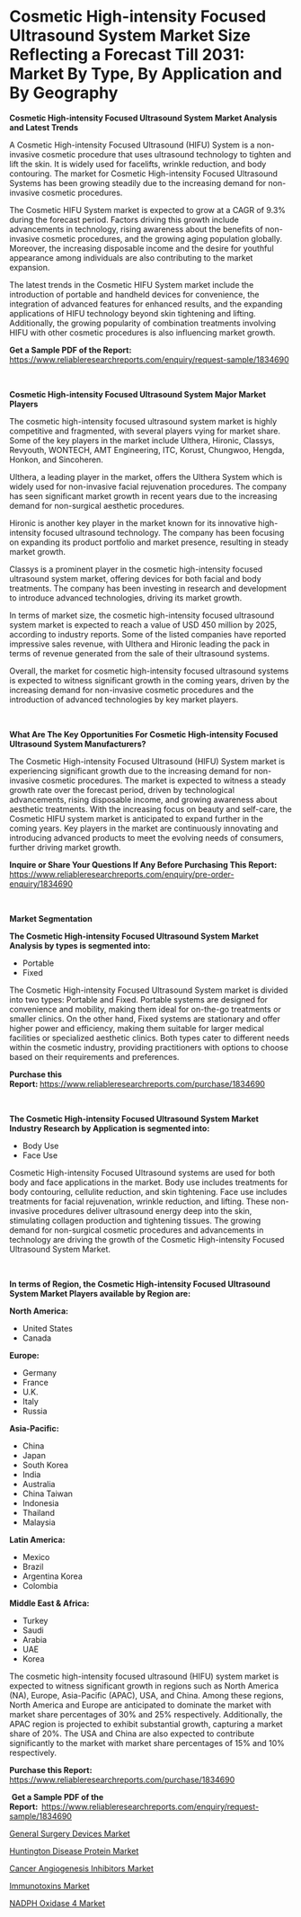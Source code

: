 <p><h1>Cosmetic High-intensity Focused Ultrasound System Market Size Reflecting a Forecast Till 2031: Market By Type, By Application and By Geography</h1></p><p><strong>Cosmetic High-intensity Focused Ultrasound System Market Analysis and Latest Trends</strong></p>
<p><p>A Cosmetic High-intensity Focused Ultrasound (HIFU) System is a non-invasive cosmetic procedure that uses ultrasound technology to tighten and lift the skin. It is widely used for facelifts, wrinkle reduction, and body contouring. The market for Cosmetic High-intensity Focused Ultrasound Systems has been growing steadily due to the increasing demand for non-invasive cosmetic procedures. </p><p>The Cosmetic HIFU System market is expected to grow at a CAGR of 9.3% during the forecast period. Factors driving this growth include advancements in technology, rising awareness about the benefits of non-invasive cosmetic procedures, and the growing aging population globally. Moreover, the increasing disposable income and the desire for youthful appearance among individuals are also contributing to the market expansion.</p><p>The latest trends in the Cosmetic HIFU System market include the introduction of portable and handheld devices for convenience, the integration of advanced features for enhanced results, and the expanding applications of HIFU technology beyond skin tightening and lifting. Additionally, the growing popularity of combination treatments involving HIFU with other cosmetic procedures is also influencing market growth.</p></p>
<p><strong>Get a Sample PDF of the Report:&nbsp;</strong> <a href="https://www.reliableresearchreports.com/enquiry/request-sample/1834690">https://www.reliableresearchreports.com/enquiry/request-sample/1834690</a></p>
<p>&nbsp;</p>
<p><strong>Cosmetic High-intensity Focused Ultrasound System Major Market Players</strong></p>
<p><p>The cosmetic high-intensity focused ultrasound system market is highly competitive and fragmented, with several players vying for market share. Some of the key players in the market include Ulthera, Hironic, Classys, Revyouth, WONTECH, AMT Engineering, ITC, Korust, Chungwoo, Hengda, Honkon, and Sincoheren.</p><p>Ulthera, a leading player in the market, offers the Ulthera System which is widely used for non-invasive facial rejuvenation procedures. The company has seen significant market growth in recent years due to the increasing demand for non-surgical aesthetic procedures.</p><p>Hironic is another key player in the market known for its innovative high-intensity focused ultrasound technology. The company has been focusing on expanding its product portfolio and market presence, resulting in steady market growth.</p><p>Classys is a prominent player in the cosmetic high-intensity focused ultrasound system market, offering devices for both facial and body treatments. The company has been investing in research and development to introduce advanced technologies, driving its market growth.</p><p>In terms of market size, the cosmetic high-intensity focused ultrasound system market is expected to reach a value of USD 450 million by 2025, according to industry reports. Some of the listed companies have reported impressive sales revenue, with Ulthera and Hironic leading the pack in terms of revenue generated from the sale of their ultrasound systems.</p><p>Overall, the market for cosmetic high-intensity focused ultrasound systems is expected to witness significant growth in the coming years, driven by the increasing demand for non-invasive cosmetic procedures and the introduction of advanced technologies by key market players.</p></p>
<p>&nbsp;</p>
<p><strong>What Are The Key Opportunities For Cosmetic High-intensity Focused Ultrasound System Manufacturers?</strong></p>
<p><p>The Cosmetic High-intensity Focused Ultrasound (HIFU) System market is experiencing significant growth due to the increasing demand for non-invasive cosmetic procedures. The market is expected to witness a steady growth rate over the forecast period, driven by technological advancements, rising disposable income, and growing awareness about aesthetic treatments. With the increasing focus on beauty and self-care, the Cosmetic HIFU system market is anticipated to expand further in the coming years. Key players in the market are continuously innovating and introducing advanced products to meet the evolving needs of consumers, further driving market growth.</p></p>
<p><strong>Inquire or Share Your Questions If Any Before Purchasing This Report:</strong> <a href="https://www.reliableresearchreports.com/enquiry/pre-order-enquiry/1834690">https://www.reliableresearchreports.com/enquiry/pre-order-enquiry/1834690</a></p>
<p>&nbsp;</p>
<p><strong>Market Segmentation</strong></p>
<p><strong>The Cosmetic High-intensity Focused Ultrasound System Market Analysis by types is segmented into:</strong></p>
<p><ul><li>Portable</li><li>Fixed</li></ul></p>
<p><p>The Cosmetic High-intensity Focused Ultrasound System market is divided into two types: Portable and Fixed. Portable systems are designed for convenience and mobility, making them ideal for on-the-go treatments or smaller clinics. On the other hand, Fixed systems are stationary and offer higher power and efficiency, making them suitable for larger medical facilities or specialized aesthetic clinics. Both types cater to different needs within the cosmetic industry, providing practitioners with options to choose based on their requirements and preferences.</p></p>
<p><strong>Purchase this Report:&nbsp;</strong><a href="https://www.reliableresearchreports.com/purchase/1834690">https://www.reliableresearchreports.com/purchase/1834690</a></p>
<p>&nbsp;</p>
<p><strong>The Cosmetic High-intensity Focused Ultrasound System Market Industry Research by Application is segmented into:</strong></p>
<p><ul><li>Body Use</li><li>Face Use</li></ul></p>
<p><p>Cosmetic High-intensity Focused Ultrasound systems are used for both body and face applications in the market. Body use includes treatments for body contouring, cellulite reduction, and skin tightening. Face use includes treatments for facial rejuvenation, wrinkle reduction, and lifting. These non-invasive procedures deliver ultrasound energy deep into the skin, stimulating collagen production and tightening tissues. The growing demand for non-surgical cosmetic procedures and advancements in technology are driving the growth of the Cosmetic High-intensity Focused Ultrasound System Market.</p></p>
<p>&nbsp;</p>
<p><strong>In terms of Region, the Cosmetic High-intensity Focused Ultrasound System Market Players available by Region are:</strong></p>
<p>
    <p> <strong> North America: </strong>
        <ul>
            <li>United States</li>
            <li>Canada</li>
        </ul>
        </p> 
    <p> <strong> Europe: </strong>
        <ul>
            <li>Germany</li>
            <li>France</li>
            <li>U.K.</li>
            <li>Italy</li>
            <li>Russia</li>
        </ul>
        </p> 
    <p> <strong> Asia-Pacific: </strong>
        <ul>
            <li>China</li>
            <li>Japan</li>
            <li>South Korea</li>
            <li>India</li>
            <li>Australia</li>
            <li>China Taiwan</li>
            <li>Indonesia</li>
            <li>Thailand</li>
            <li>Malaysia</li>
        </ul>
        </p> 
    <p> <strong> Latin America: </strong>
        <ul>
            <li>Mexico</li>
            <li>Brazil</li>
            <li>Argentina Korea</li>
            <li>Colombia</li>
        </ul>
        </p> 
    <p> <strong> Middle East & Africa: </strong>
        <ul>
            <li>Turkey</li>
            <li>Saudi</li>
            <li>Arabia</li>
            <li>UAE</li>
            <li>Korea</li>
        </ul>
    </p>
    </p>
<p><p>The cosmetic high-intensity focused ultrasound (HIFU) system market is expected to witness significant growth in regions such as North America (NA), Europe, Asia-Pacific (APAC), USA, and China. Among these regions, North America and Europe are anticipated to dominate the market with market share percentages of 30% and 25% respectively. Additionally, the APAC region is projected to exhibit substantial growth, capturing a market share of 20%. The USA and China are also expected to contribute significantly to the market with market share percentages of 15% and 10% respectively.</p></p>
<p><strong>Purchase this Report: </strong><a href="https://www.reliableresearchreports.com/purchase/1834690">https://www.reliableresearchreports.com/purchase/1834690</a></p>
<p>&nbsp;<strong>Get a Sample PDF of the Report:&nbsp;&nbsp;</strong><a href="https://www.reliableresearchreports.com/enquiry/request-sample/1834690">https://www.reliableresearchreports.com/enquiry/request-sample/1834690</a></p>
<p><strong></strong></p>
<p><p><a href="https://medium.com/@jensenklein/general-surgery-devices-market-report-reveals-the-latest-trends-and-growth-opportunities-of-this-05ac3498ffb8">General Surgery Devices Market</a></p><p><a href="https://medium.com/@ashlybednar2023/huntington-disease-protein-market-the-key-to-successful-business-strategy-forecast-till-2031-8b30cdd8bcd6">Huntington Disease Protein Market</a></p><p><a href="https://medium.com/@elyssablick/cancer-angiogenesis-inhibitors-market-trends-forecast-and-competitive-analysis-to-2031-5949b1a4fa5e">Cancer Angiogenesis Inhibitors Market</a></p><p><a href="https://medium.com/@elyssablick/immunotoxins-market-research-report-its-history-and-forecast-2024-to-2031-67a31798c21b">Immunotoxins Market</a></p><p><a href="https://medium.com/@ashlybednar2023/nadph-oxidase-4-market-analysis-and-sze-forecasted-for-period-from-2024-to-2031-fb6f30c355ca">NADPH Oxidase 4 Market</a></p></p>